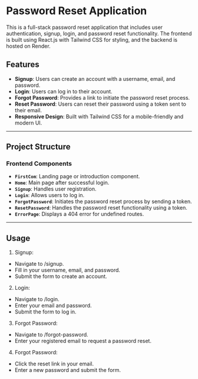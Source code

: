 # Password Reset Application

This is a full-stack password reset application that includes user authentication, signup, login, and password reset functionality. The frontend is built using React.js with Tailwind CSS for styling, and the backend is hosted on Render.

## Features

- **Signup**: Users can create an account with a username, email, and password.
- **Login**: Users can log in to their account.
- **Forgot Password**: Provides a link to initiate the password reset process.
- **Reset Password**: Users can reset their password using a token sent to their email.
- **Responsive Design**: Built with Tailwind CSS for a mobile-friendly and modern UI.

---

## Project Structure

### Frontend Components
- **`FirstCom`**: Landing page or introduction component.
- **`Home`**: Main page after successful login.
- **`Signup`**: Handles user registration.
- **`Login`**: Allows users to log in.
- **`ForgotPassword`**: Initiates the password reset process by sending a token.
- **`ResetPassword`**: Handles the password reset functionality using a token.
- **`ErrorPage`**: Displays a 404 error for undefined routes.

---

## Usage

1. Signup:

* Navigate to /signup.
* Fill in your username, email, and password.
* Submit the form to create an account.


2. Login:
* Navigate to /login.
* Enter your email and password.
* Submit the form to log in.


3. Forgot Password:
* Navigate to /forgot-password.
* Enter your registered email to request a password reset.



4. Forgot Password:
* Click the reset link in your email.
* Enter a new password and submit the form.
